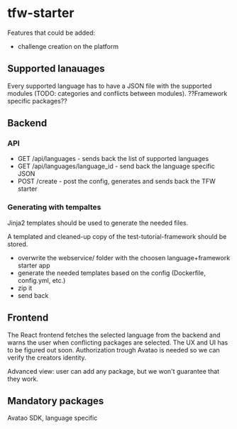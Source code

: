 # tfw-starter

Features that could be added:
 * challenge creation on the platform

## Supported lanauages

Every supported language has to have a JSON file with the supported modules (TODO: categories and conflicts between modules). ??Framework specific packages??

## Backend

### API

 * GET /api/languages - sends back the list of supported languages
 * GET /api/languages/language_id - send back the language specific JSON
 * POST /create - post the config, generates and sends back the TFW starter

### Generating with tempaltes

Jinja2 templates should be used to generate the needed files.

A templated and cleaned-up copy of the test-tutorial-framework should be stored.

 * overwrite the webservice/ folder with the choosen language+framework starter app
 * generate the needed templates based on the config (Dockerfile, config.yml, etc.)
 * zip it
 * send back


## Frontend

The React frontend fetches the selected language from the backend and warns the user when conflicting packages are selected. The UX and UI has to be figured out soon.
Authorization trough Avatao is needed so we can verify the creators identity.

Advanced view: user can add any package, but we won't guarantee that they work.

## Mandatory packages

Avatao SDK, language specific
